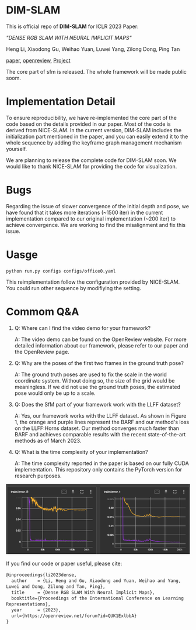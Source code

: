 # DIM-SLAM
This is official repo of **DIM-SLAM** for ICLR 2023 Paper:

 *"DENSE RGB SLAM WITH NEURAL IMPLICIT MAPS"*

Heng Li, Xiaodong Gu, Weihao Yuan, Luwei Yang, Zilong Dong, Ping Tan

[paper](https://openreview.net/pdf?id=QUK1ExlbbA), [openreview](https://openreview.net/forum?id=QUK1ExlbbA), [Project](https://poptree.github.io/DIM-SLAM/)


The core part of sfm is released. The whole framework will be made public soom.


# Implementation Detail

To ensure reproducibility, we have re-implemented the core part of the code based on the details provided in our paper. Most of the code is derived from NICE-SLAM. In the current version, DIM-SLAM includes the initialization part mentioned in the paper, and you can easily extend it to the whole sequence by adding the keyframe graph management mechanism yourself.

We are planning to release the complete code for DIM-SLAM soon. We would like to thank NICE-SLAM for providing the code for visualization.

# Bugs

Regarding the issue of slower convergence of the initial depth and pose, we have found that it takes more iterations (~1500 iter) in the current implementation compared to our original implementation (~200 iter) to achieve convergence. We are working to find the misalignment and fix this issue.

# Uasge

```
python run.py configs configs/office0.yaml
```

This reimplementation follow the configuration provided by NICE-SLAM. You could run other sequence by modifiying the setting.

# Commom Q&A

1. Q: Where can I find the video demo for your framework?

    A: The video demo can be found on the OpenReview website. For more detailed information about our framework, please refer to our paper and the OpenReview page.

2. Q: Why are the poses of the first two frames in the ground truth pose?

    A: The ground truth poses are used to fix the scale in the world coordinate system. Without doing so, the size of the grid would be meaningless. If we did not use the ground truth poses, the estimated pose would only be up to a scale.

3. Q: Does the SfM part of your framework work with the LLFF dataset?

    A: Yes, our framework works with the LLFF dataset. As shown in Figure 1, the orange and purple lines represent the BARF and our method's loss on the LLFF:Horns dataset. Our method converges much faster than BARF and achieves comparable results with the recent state-of-the-art methods as of March 2023.

4. Q: What is the time complexity of your implementation?

    A: The time complexity reported in the paper is based on our fully CUDA implementation. This repository only contains the PyTorch version for research purposes.

![Fig1: LLFF:Horns, Ours compares with BARF](./figs/20230330193005.png)


If you find our code or paper useful, please cite:
```
@inproceedings{li2023dense,
  author    = {Li, Heng and Gu, Xiaodong and Yuan, Weihao and Yang, Luwei and Dong, Zilong and Tan, Ping},
  title     = {Dense RGB SLAM With Neural Implicit Maps},
  booktitle={Proceedings of the International Conference on Learning Representations},
  year      = {2023},
  url={https://openreview.net/forum?id=QUK1ExlbbA}
}
```

